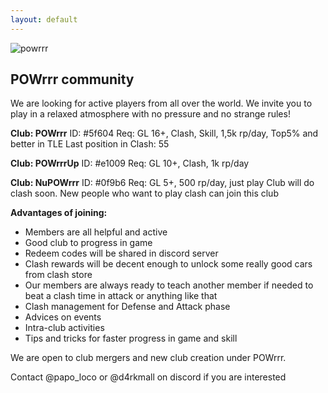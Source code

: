 ```yaml
---
layout: default
---
```


![powrrr](https://github.com/user-attachments/assets/12d2c581-9221-4734-b62f-cb8295c6d9e9)

## POWrrr community ##

We are looking for active players from all over the world. We invite you to play in a relaxed atmosphere with no pressure and no strange rules!

**Club: POWrrr**
ID: #5f604
Req: GL 16+, Clash, Skill, 1,5k rp/day, Top5% and better in TLE
Last position in Clash: 55

**Club: POWrrrUp**
ID: #e1009
Req: GL 10+, Clash, 1k rp/day

**Club: NuPOWrrr**
ID: #0f9b6
Req: GL 5+, 500 rp/day, just play
Club will do clash soon. New people who want to play clash can join this club

**Advantages of joining:**
* Members are all helpful and active
* Good club to progress in game 
* Redeem codes will be shared in discord server
* Clash rewards will be decent enough to unlock some really good cars from clash store
* Our members are always ready to teach another member if needed to beat a clash time in attack or anything like that
* Clash management for Defense and Attack phase
* Advices on events
* Intra-club activities
* Tips and tricks for faster progress in game and skill

We are open to club mergers and new club creation under POWrrr.

Contact @papo_loco or @d4rkmall on discord if you are interested


